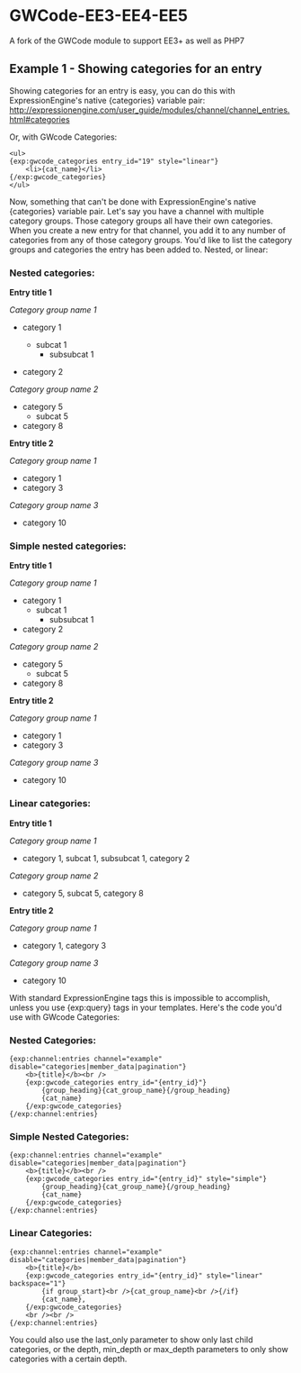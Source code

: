 # GWCode-EE3-EE4-EE5
A fork of the GWCode module to support EE3+ as well as PHP7

## Example 1 - Showing categories for an entry
Showing categories for an entry is easy, you can do this with ExpressionEngine's native {categories} variable pair: http://expressionengine.com/user_guide/modules/channel/channel_entries.html#categories

Or, with GWcode Categories:

```
<ul>
{exp:gwcode_categories entry_id="19" style="linear"}
    <li>{cat_name}</li>
{/exp:gwcode_categories}
</ul>
```

Now, something that can't be done with ExpressionEngine's native {categories} variable pair. Let's say you have a channel with multiple category groups. Those category groups all have their own categories. When you create a new entry for that channel, you add it to any number of categories from any of those category groups. You'd like to list the category groups and categories the entry has been added to. Nested, or linear:

### Nested categories:

**Entry title 1**

*Category group name 1*

* category 1
  * subcat 1
    * subsubcat 1

* category 2

*Category group name 2*
* category 5
  * subcat 5
* category 8

**Entry title 2**

*Category group name 1*

* category 1
* category 3

*Category group name 3*

 * category 10

### Simple nested categories:

**Entry title 1**

*Category group name 1*

 * category 1
   * subcat 1
     * subsubcat 1
 * category 2

*Category group name 2*

 * category 5
   * subcat 5
 * category 8

**Entry title 2**

*Category group name 1*

 * category 1
 * category 3

*Category group name 3*

 * category 10

### Linear categories:
**Entry title 1**

*Category group name 1*

 * category 1, subcat 1, subsubcat 1, category 2
 
*Category group name 2*

 * category 5, subcat 5, category 8
 
**Entry title 2**

*Category group name 1*

 * category 1, category 3
 
*Category group name 3*

 * category 10

With standard ExpressionEngine tags this is impossible to accomplish, unless you use {exp:query} tags in your templates.
Here's the code you'd use with GWcode Categories:

### Nested Categories:
```
{exp:channel:entries channel="example" disable="categories|member_data|pagination"}
	<b>{title}</b><br />
	{exp:gwcode_categories entry_id="{entry_id}"}
		{group_heading}{cat_group_name}{/group_heading}
		{cat_name}
	{/exp:gwcode_categories}
{/exp:channel:entries}
```

### Simple Nested Categories:
```
{exp:channel:entries channel="example" disable="categories|member_data|pagination"}
	<b>{title}</b><br />
	{exp:gwcode_categories entry_id="{entry_id}" style="simple"}
		{group_heading}{cat_group_name}{/group_heading}
		{cat_name}
	{/exp:gwcode_categories}
{/exp:channel:entries}
```

### Linear Categories:
```
{exp:channel:entries channel="example" disable="categories|member_data|pagination"}
	<b>{title}</b>
	{exp:gwcode_categories entry_id="{entry_id}" style="linear" backspace="1"}
		{if group_start}<br />{cat_group_name}<br />{/if}
		{cat_name},
	{/exp:gwcode_categories}
	<br /><br />
{/exp:channel:entries}
```

You could also use the last_only parameter to show only last child categories, or the depth, min_depth or max_depth parameters to only show categories with a certain depth.
